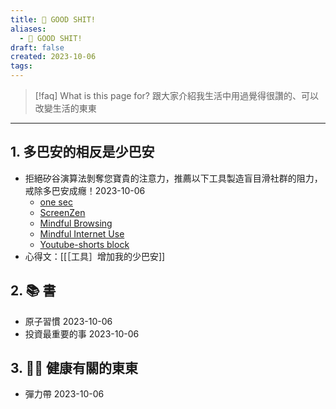 ```yaml
---
title: 💩 GOOD SHIT!
aliases:
  - 💩 GOOD SHIT!
draft: false
created: 2023-10-06
tags:
---
```


> [!faq] What is this page for?
> 跟大家介紹我生活中用過覺得很讚的、可以改變生活的東東 

---
## 1. 多巴安的相反是少巴安
- 拒絕矽谷演算法剝奪您寶貴的注意力，推薦以下工具製造盲目滑社群的阻力，戒除多巴安成癮！2023-10-06
	- [one sec](https://one-sec.app/browser-extension/)
	- [ScreenZen](https://www.screenzen.co/) 
	- [Mindful Browsing](https://chromewebstore.google.com/detail/mindful-browsing/cobldifbambmimppcfdgifkiccmdmakf) 
	- [Mindful Internet Use](https://chromewebstore.google.com/detail/mindful-internet-use/hieolpjdilnibgamiafklnlcmagdngoo) 
	- [Youtube-shorts block](https://chromewebstore.google.com/detail/youtube-shorts-block/jiaopdjbehhjgokpphdfgmapkobbnmjp)
- 心得文：[[［工具］增加我的少巴安]]
## 2. 📚 書
- 原子習慣 2023-10-06
- 投資最重要的事 2023-10-06
## 3. 💪🏼 健康有關的東東
- 彈力帶 2023-10-06